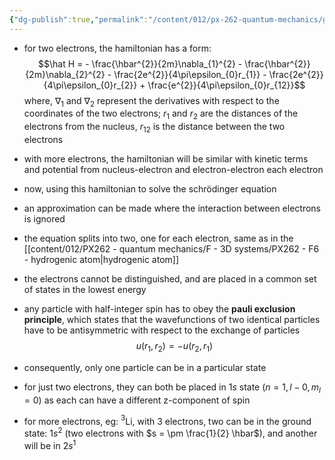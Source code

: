 ```yaml
---
{"dg-publish":true,"permalink":"/content/012/px-262-quantum-mechanics/g-additional-interactions/px-262-g5-multielectron-atoms/","noteIcon":"1","created":"2024-11-25T11:41:02.445+00:00","updated":"2024-12-23T10:50:50.322+00:00"}
---
```


- for two electrons, the hamiltonian has a form:
$$\hat H = - \frac{\hbar^{2}}{2m}\nabla_{1}^{2} - \frac{\hbar^{2}}{2m}\nabla_{2}^{2} - \frac{2e^{2}}{4\pi\epsilon_{0}r_{1}} - \frac{2e^{2}}{4\pi\epsilon_{0}r_{2}} + \frac{e^{2}}{4\pi\epsilon_{0}r_{12}}$$
	where, 
		$\nabla_{1}$ and $\nabla_{2}$ represent the derivatives with respect to the coordinates of the two electrons;
		$r_{1}$ and $r_{2}$ are the distances of the electrons from the nucleus, $r_{12}$ is the distance between the two electrons
- with more electrons, the hamiltonian will be similar with kinetic terms and potential from nucleus-electron and electron-electron each electron

- now, using this hamiltonian to solve the schrödinger equation
- an approximation can be made where the interaction between electrons is ignored
- the equation splits into two, one for each electron, same as in the [[content/012/PX262 - quantum mechanics/F - 3D systems/PX262 - F6 - hydrogenic atom\|hydrogenic atom]]
- the electrons cannot be distinguished, and are placed in a common set of states in the lowest energy

- any particle with half-integer spin has to obey the **pauli exclusion principle**, which states that the wavefunctions of two identical particles have to be antisymmetric with respect to the exchange of particles
$$u(r_{1}, r_{2}) = -u(r_{2},r_{1})$$
- consequently, only one particle can be in a particular state

- for just two electrons, they can both be placed in $1s$ state $(n=1,\,l-0,\,m_{l}=0)$ as each can have a different z-component of spin

- for more electrons, eg: $^{3}$Li, with $3$ electrons, two can be in the ground state: $1s^{2}$ (two electrons with $s = \pm \frac{1}{2} \hbar$), and another will be in $2s^{1}$


